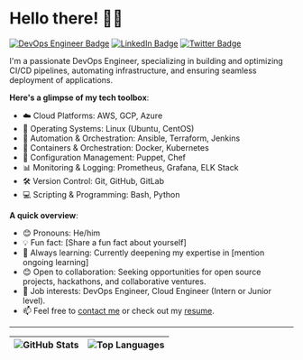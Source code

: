 # Hello there! 👋🏾

[![DevOps Engineer Badge](https://img.shields.io/badge/DevOps%20Engineer-3333cc?style=for-the-badge&logo=dev.to&logoColor=white)](https://your-devops-profile-link)
[![LinkedIn Badge](https://img.shields.io/badge/-YourName-blue?style=for-the-badge&logo=Linkedin&logoColor=white&link=YourLinkedInProfile)](YourLinkedInProfile)
[![Twitter Badge](https://img.shields.io/badge/-YourTwitterHandle-1ca0f1?style=for-the-badge&logo=twitter&logoColor=white&link=YourTwitterProfile)](YourTwitterProfile)

I'm a passionate DevOps Engineer, specializing in building and optimizing CI/CD pipelines, automating infrastructure, and ensuring seamless deployment of applications.

**Here's a glimpse of my tech toolbox**:

- ☁️ Cloud Platforms: AWS, GCP, Azure
- 🐧 Operating Systems: Linux (Ubuntu, CentOS)
- 🚀 Automation & Orchestration: Ansible, Terraform, Jenkins
- 🐳 Containers & Orchestration: Docker, Kubernetes
- 🔧 Configuration Management: Puppet, Chef
- 📊 Monitoring & Logging: Prometheus, Grafana, ELK Stack
- 🛠️ Version Control: Git, GitHub, GitLab
- 💻 Scripting & Programming: Bash, Python

**A quick overview**:

- 😊 Pronouns: He/him
- 💡 Fun fact: [Share a fun fact about yourself]
- 🌱 Always learning: Currently deepening my expertise in [mention ongoing learning]
- 😊 Open to collaboration: Seeking opportunities for open source projects, hackathons, and collaborative ventures.
- 💼 Job interests: DevOps Engineer, Cloud Engineer (Intern or Junior level).
- 📫 Feel free to [contact me](mailto:your-email@gmail.com) or check out my [resume](#).

---

| ![GitHub Stats](https://github-readme-stats.vercel.app/api?username=Faboya-korede&show_icons=true&include_all_commits=true&hide_border=true) | ![Top Languages](https://github-readme-stats.vercel.app/api/top-langs/?username=YourGitHubUsername&langs_count=8&layout=compact&hide_border=true) |
| ------------- | ------------- |

